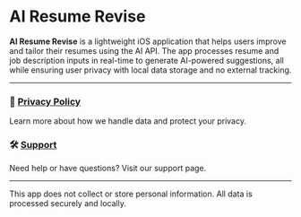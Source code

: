 # AI Resume Revise

**AI Resume Revise** is a lightweight iOS application that helps users improve and tailor their resumes using the AI API. The app processes resume and job description inputs in real-time to generate AI-powered suggestions, all while ensuring user privacy with local data storage and no external tracking.

---

### 📄 [Privacy Policy](https://wendy7756.github.io/AI-Resume-Revise/PrivacyPolicy.html)

Learn more about how we handle data and protect your privacy.

### 🛠️ [Support](https://wendy7756.github.io/AI-Resume-Revise/Support.html)

Need help or have questions? Visit our support page.

---

This app does not collect or store personal information. All data is processed securely and locally.
